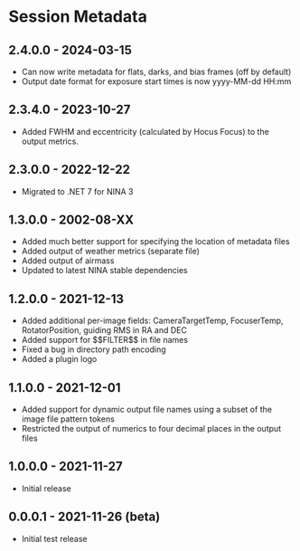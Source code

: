 # Session Metadata

## 2.4.0.0 - 2024-03-15
* Can now write metadata for flats, darks, and bias frames (off by default)
* Output date format for exposure start times is now yyyy-MM-dd HH:mm

## 2.3.4.0 - 2023-10-27
* Added FWHM and eccentricity (calculated by Hocus Focus) to the output metrics.

## 2.3.0.0 - 2022-12-22
* Migrated to .NET 7 for NINA 3

## 1.3.0.0 - 2002-08-XX
* Added much better support for specifying the location of metadata files
* Added output of weather metrics (separate file)
* Added output of airmass
* Updated to latest NINA stable dependencies

## 1.2.0.0 - 2021-12-13
* Added additional per-image fields: CameraTargetTemp, FocuserTemp, RotatorPosition, guiding RMS in RA and DEC
* Added support for \$\$FILTER\$\$ in file names
* Fixed a bug in directory path encoding
* Added a plugin logo

## 1.1.0.0 - 2021-12-01
* Added support for dynamic output file names using a subset of the image file pattern tokens
* Restricted the output of numerics to four decimal places in the output files

## 1.0.0.0 - 2021-11-27
* Initial release

## 0.0.0.1 - 2021-11-26 (beta)
* Initial test release
